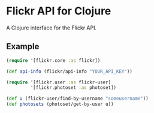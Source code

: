 Flickr API for Clojure
======================

A Clojure interface for the Flickr API.

Example
-------

```clj
(require '[flickr.core :as flickr])

(def api-info (flickr/api-info "YOUR_API_KEY"))

(require '[flickr.user :as flickr-user]
         '[flickr.photoset :as photoset])

(def u (flickr-user/find-by-username "someusername"))
(def photosets (photoset/get-by-user u))
```
